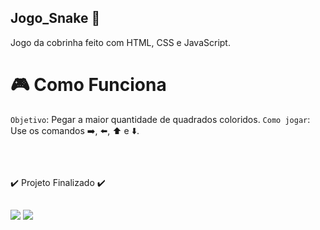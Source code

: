 ## Jogo_Snake :snake:
Jogo da cobrinha feito com HTML, CSS e JavaScript.

# :video_game: Como Funciona
`Objetivo`: Pegar a maior quantidade de quadrados coloridos.
`Como jogar`: Use os comandos :arrow_right:, :arrow_left:, :arrow_up:	e :arrow_down:.
##

<p align="center">
  <img src=""
</p>
  
 ##
  :heavy_check_mark: Projeto Finalizado :heavy_check_mark: 
 ##
  <div>
  <a href = "mailto:talitalopessilva.2020@gmail.com"><img src="https://img.shields.io/badge/-Gmail-%23333?style=for-the-badge&logo=gmail&logoColor=white" target="_blank"></a>
  <a href="https://www.linkedin.com/in/talita--lopes/" target="_blank"><img src="https://img.shields.io/badge/-LinkedIn-%230077B5?style=for-the-badge&logo=linkedin&logoColor=white" target="_blank"></a> 
  </div>
